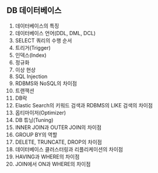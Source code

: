 ## DB 데이터베이스

1. 데이터베이스의 특징
2. 데이터베이스 언어(DDL, DML, DCL)
3. SELECT 쿼리의 수행 순서
4. 트리거(Trigger)
5. 인덱스(Index)
6. 정규화
7. 이상 현상
8. SQL Injection
9. RDBMS와 NoSQL의 차이점
10. 트랜잭션
11. DB락
12. Elastic Search의 키워드 검색과 RDBMS의 LIKE 검색의 차이점
13. 옵티마이저(Optimizer)
14. DB 튜닝(Tuning)
15. INNER JOIN과 OUTER JOIN의 차이점
16. GROUP BY의 역할
17. DELETE, TRUNCATE, DROP의 차이점
18. 데이터베이스 클러스터링과 리플리케이션의 차이점
19. HAVING과 WHERE의 차이점
20. JOIN에서 ON과 WHERE의 차이점
